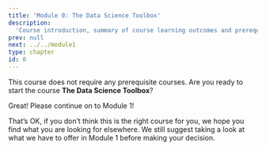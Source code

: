 ```yaml
---
title: 'Module 0: The Data Science Toolbox'
description:
  'Course introduction, summary of course learning outcomes and prerequisite validation.' 
prev: null
next: ../../module1
type: chapter
id: 0
---
```


<exercise id="1" title="The Data Science Toolbox" type="slides,video">

<slides source="module0/module0_00" shot="0" start="00:00" end="05:35">
</slides>

</exercise>


<exercise id="2" title="Are your ready?">

This course does not require any prerequisite courses.
Are you ready to start the course **The Data Science Toolbox**?

<choice>
<opt text="Yes! Let's get started!" correct="true">

Great! Please continue on to Module 1!

</opt>

<opt text="I don't think this is the right fit for me." correct="true">


That’s OK, if you don’t think this is the right course for you, we hope you find what you are looking for elsewhere. We still suggest taking a look at what we have to offer in Module 1 before making your decision.

</opt>
</choice>

</exercise>


